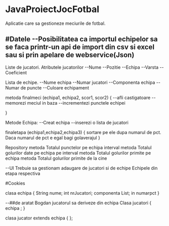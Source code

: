 # JavaProiectJocFotbal
Aplicatie care sa gestioneze meciurile de fotbal.

#Datele
--Posibilitatea ca importul echipelor sa se faca printr-un api de import din csv si excel sau si prin apelare de webservice(Json)
--
Liste de jucatori. 
Atributele jucatorilor
--Nume
--Pozitie
--Echipa
--Varsta
--Coeficient


Lista de echipe.
--Nume echipa
--Numar jucatori
--Componenta echipa 
--Numar de puncte
--Culoare echipament


metoda  finalmeci (echipa1, echipa2, scor1, scor2)
{
--afli castigatoare
--memorezi meciul in baza
--incrementezi punctele echipei

}

Metode Echipa:
--Creat echipa
--inserezi o lista de jucatori 



finaletapa (echipa1,echipa2,echipa3)
{
sortare pe ele dupa numarul de pct. Daca numarul de pct e egal bagi golaverajul
}

Repository
metoda Totalul punctelor pe echipa  interval
metoda Totalul golurilor date pe echipa pe interval
metoda Totalul golurilor primite pe echipa
metoda Totalul golurilor primite de la cine 



--UI
Trebuie sa gestionam adaugare de jucatori si de echipe
Echipele din etapa respectiva


#Cookies 
 


clasa echipa {
String nume;
int  nrJucatori;
componenta List<jucatori>;
in numarpct
}

--##de aratat Bogdan  jucatorul sa deriveze din echipa 
Clasa jucatori
{
echipa ;
}


clasa jucator extends echipa 
{
};
